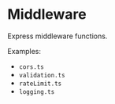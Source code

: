 # Middleware

Express middleware functions.

Examples:
- `cors.ts`
- `validation.ts`
- `rateLimit.ts`
- `logging.ts`